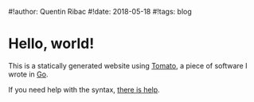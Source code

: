 #!author: Quentin Ribac
#!date: 2018-05-18
#!tags: blog

# Hello, world!
This is a statically generated website using [Tomato](https://github.com/ribacq/tomato), a piece of software I wrote in [Go](https://golang.org).

If you need help with the syntax, [there is help](/markdown.html).
